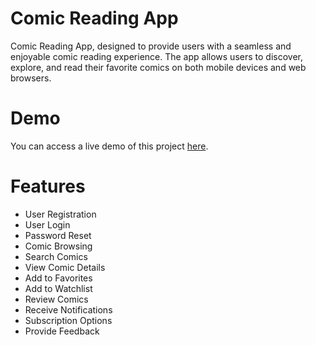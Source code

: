 # Comic Reading App
Comic Reading App, designed to provide users with a seamless and enjoyable comic reading experience. The app allows users to discover, explore, and read their favorite comics on both mobile devices and web browsers.


# Demo
You can access a live demo of this project [here](https://komikeiga.onrender.com/).

# Features
* User Registration
* User Login
* Password Reset
* Comic Browsing
* Search Comics
* View Comic Details
* Add to Favorites
* Add to Watchlist
* Review Comics
* Receive Notifications
* Subscription Options
* Provide Feedback

